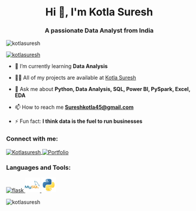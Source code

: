 <h1 align="center">Hi 👋, I'm Kotla Suresh</h1>
<h3 align="center">A passionate Data Analyst from India</h3>


<p align="left"> 
  <img src="https://komarev.com/ghpvc/?username=kotlasuresh&label=Profile%20views&color=0e75b6&style=flat" alt="kotlasuresh" /> 
</p>

<p align="left"> 
  <a href="https://github.com/ryo-ma/github-profile-trophy">
    <img src="https://github-profile-trophy.vercel.app/?username=kotlasuresh" alt="kotlasuresh" />
  </a> 
</p>

- 🌱 I’m currently learning **Data Analysis**

- 👨‍💻 All of my projects are available at [Kotla Suresh](https://github.com/KotlaSuresh)

- 💬 Ask me about **Python, Data Analysis, SQL, Power BI, PySpark, Excel, EDA**

- 📫 How to reach me **Sureshkotla45@gmail.com**

- ⚡ Fun fact: **I think data is the fuel to run businesses**

<h3 align="left">Connect with me:</h3>
<p align="left">
  <a href="https://www.linkedin.com/in/kotlasuresh2000/" target="_blank">
    <img align="center" src="https://raw.githubusercontent.com/rahuldkjain/github-profile-readme-generator/master/src/images/icons/Social/linked-in-alt.svg" alt="Kotlasuresh" height="30" width="40" />
  </a>
<a href="https://kotlasuresh.github.io/Suresh-Portfolio/" target="_blank">
    <img align="center" src="https://raw.githubusercontent.com/rahuldkjain/github-profile-readme-generator/master/src/images/icons/Social/globe.svg" alt="Portfolio" height="30" width="40" />
  </a>
  
</p>

<h3 align="left">Languages and Tools:</h3>
<p align="left"> 
  <a href="https://flask.palletsprojects.com/" target="_blank" rel="noreferrer"> 
    <img src="https://www.vectorlogo.zone/logos/pocoo_flask/pocoo_flask-icon.svg" alt="flask" width="40" height="40"/> 
  </a> 
  <a href="https://www.mysql.com/" target="_blank" rel="noreferrer"> 
    <img src="https://raw.githubusercontent.com/devicons/devicon/master/icons/mysql/mysql-original-wordmark.svg" alt="mysql" width="40" height="40"/> 
  </a> 
  <a href="https://www.python.org" target="_blank" rel="noreferrer"> 
    <img src="https://raw.githubusercontent.com/devicons/devicon/master/icons/python/python-original.svg" alt="python" width="40" height="40"/> 
  </a> 
</p>

<p>
  <img align="center" src="https://github-readme-stats.vercel.app/api/top-langs?username=kotlasuresh&show_icons=true&locale=en&layout=compact" alt="kotlasuresh" />
</p>
